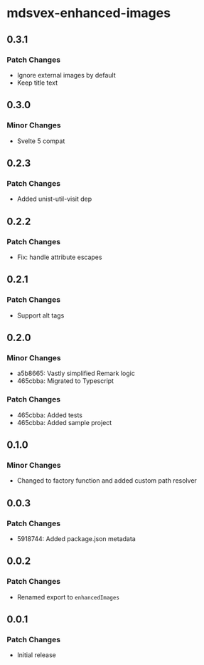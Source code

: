 # mdsvex-enhanced-images

## 0.3.1

### Patch Changes

- Ignore external images by default
- Keep title text

## 0.3.0

### Minor Changes

- Svelte 5 compat

## 0.2.3

### Patch Changes

- Added unist-util-visit dep

## 0.2.2

### Patch Changes

- Fix: handle attribute escapes

## 0.2.1

### Patch Changes

- Support alt tags

## 0.2.0

### Minor Changes

- a5b8665: Vastly simplified Remark logic
- 465cbba: Migrated to Typescript

### Patch Changes

- 465cbba: Added tests
- 465cbba: Added sample project

## 0.1.0

### Minor Changes

- Changed to factory function and added custom path resolver

## 0.0.3

### Patch Changes

- 5918744: Added package.json metadata

## 0.0.2

### Patch Changes

- Renamed export to `enhancedImages`

## 0.0.1

### Patch Changes

- Initial release
